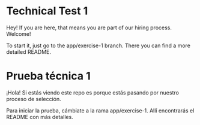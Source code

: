 # Technical Test 1

Hey! If you are here, that means you are part of our hiring process. Welcome!

To start it, just go to the app/exercise-1 branch. There you can find a more detailed README.


# Prueba técnica 1

¡Hola! Si estás viendo este repo es porque estás pasando por nuestro proceso de
selección.

Para iniciar la prueba, cámbiate a la rama app/exercise-1. Allí encontrarás el
README con más detalles.
